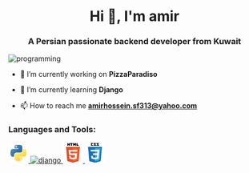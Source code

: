 <h1 align="center">Hi 👋, I'm amir</h1>
<h3 align="center">A Persian passionate backend developer from Kuwait</h3>

![programming](https://github.com/azw7s/azw7s/assets/154253664/d02b857e-c81a-43d3-9d2c-1a6d30fc8206)

- 🔭 I’m currently working on **PizzaParadiso**

- 🌱 I’m currently learning **Django** 

- 📫 How to reach me **amirhossein.sf313@yahoo.com** 

<h3 align="left">Languages and Tools:</h3>
<p align="left">  <a href="https://www.python.org" target="_blank" rel="noreferrer"> <img src="https://raw.githubusercontent.com/devicons/devicon/master/icons/python/python-original.svg" alt="python" width="40" height="40"/> </a> <a href="https://www.djangoproject.com/" target="_blank" rel="noreferrer"> <img src="https://cdn.worldvectorlogo.com/logos/django.svg" alt="django" width="40" height="40"/> </a> <a href="https://www.w3.org/html/" target="_blank" rel="noreferrer"> <img src="https://raw.githubusercontent.com/devicons/devicon/master/icons/html5/html5-original-wordmark.svg" alt="html5" width="40" height="40"/> </a>  <a href="https://www.w3schools.com/css/" target="_blank" rel="noreferrer"> <img src="https://raw.githubusercontent.com/devicons/devicon/master/icons/css3/css3-original-wordmark.svg" alt="css3" width="40" height="40"/> </a> </p>

